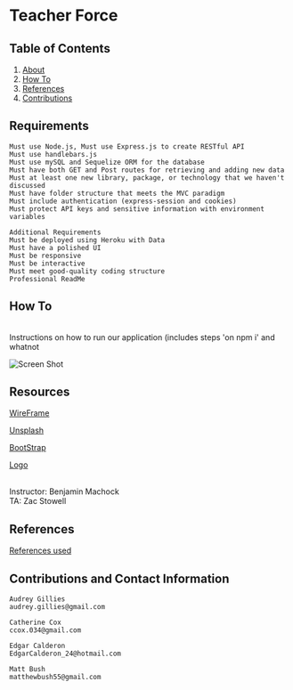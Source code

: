 # Teacher Force

## Table of Contents

1. [About](#Requirements)
2. [How To](#How_To)
3. [References](##References)
4. [Contributions](##Contributions_and_Contact_Information)

## Requirements

<!-- ----------------------- -->

```
Must use Node.js, Must use Express.js to create RESTful API
Must use handlebars.js
Must use mySQL and Sequelize ORM for the database
Must have both GET and Post routes for retrieving and adding new data
Must at least one new library, package, or technology that we haven't discussed
Must have folder structure that meets the MVC paradigm
Must include authentication (express-session and cookies)
Must protect API keys and sensitive information with environment variables

Additional Requirements
Must be deployed using Heroku with Data
Must have a polished UI
Must be responsive
Must be interactive
Must meet good-quality coding structure
Professional ReadMe
```

## How To

<!-- ----------------------- -->

<br /> Instructions on how to run our application (includes steps 'on npm i' and whatnot <br />

<!-- Inlcudes screenshots of said steps -->

![Screen Shot](https://.png)

## Resources

<!-- ----------------------- -->

[WireFrame](https://drive.google.com/file/d/1ATF0TMnzcSoFdFFB3xujzMdjoBeDfwI9/view?usp=sharing)

[Unsplash](https://unsplash.com/photos/Hcfwew744z4)

[BootStrap](https://getbootstrap.com/)

[Logo](https://howtostartanllc.com/logo-maker)

<br /> Instructor: Benjamin Machock <br />
TA: Zac Stowell

<!-- List APIs used here for Recipe and Drink -->

## References

<!-- ----------------------- -->

[References used](#)

## Contributions and Contact Information

<!-- ----------------------- -->

```
Audrey Gillies
audrey.gillies@gmail.com

Catherine Cox
ccox.034@gmail.com

Edgar Calderon
EdgarCalderon_24@hotmail.com

Matt Bush
matthewbush55@gmail.com
```
